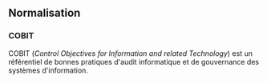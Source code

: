 ## Normalisation

### COBIT

COBIT (*Control Objectives for Information and related Technology*) est un référentiel de bonnes
pratiques d'audit informatique et de gouvernance des systèmes d'information.
